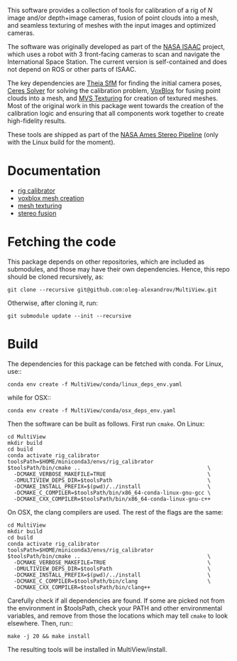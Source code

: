 This software provides a collection of tools for calibration of a rig
of *N* image and/or depth+image cameras, fusion of point clouds into a
mesh, and seamless texturing of meshes with the input images and
optimized cameras.

The software was originally developed as part of the [NASA
ISAAC](https://github.com/nasa/isaac#readme) project, which uses a
robot with 3 front-facing cameras to scan and navigate the
International Space Station. The current version is self-contained
and does not depend on ROS or other parts of ISAAC.

The key dependencies are [Theia SfM](https://github.com/sweeneychris/TheiaSfM) 
for finding the initial camera poses, [Ceres Solver](http://ceres-solver.org/)
for solving the calibration problem, [VoxBlox](https://github.com/ethz-asl/voxblox)
for fusing point clouds into a mesh, and
[MVS Texturing](https://github.com/nmoehrle/mvs-texturing) for creation of
textured meshes. Most of the original work in this package went
towards the creation of the calibration logic and ensuring that all
components work together to create high-fidelity results.

These tools are shipped as part of the [NASA Ames
Stereo Pipeline](https://github.com/NeoGeographyToolkit/StereoPipeline/releases) (only with the Linux build for the moment).

# Documentation

 * [rig calibrator](https://stereopipeline.readthedocs.io/en/latest/tools/rig_calibrator.html)
 * [voxblox mesh creation](https://stereopipeline.readthedocs.io/en/latest/tools/voxblox_mesh.html)
 * [mesh texturing](https://stereopipeline.readthedocs.io/en/latest/tools/texrecon.html)
 * [stereo fusion](https://stereopipeline.readthedocs.io/en/latest/tools/multi_stereo.html)
# Fetching the code

This package depends on other repositories, which are included as
submodules, and those may have their own dependencies. Hence, this
repo should be cloned recursively, as:

    git clone --recursive git@github.com:oleg-alexandrov/MultiView.git

Otherwise, after cloning it, run:

    git submodule update --init --recursive

# Build

The dependencies for this package can be fetched with conda. For Linux,
use:: 

    conda env create -f MultiView/conda/linux_deps_env.yaml

while for OSX::

    conda env create -f MultiView/conda/osx_deps_env.yaml

Then the software can be built as follows. First run ``cmake``. On
Linux:
    
    cd MultiView
    mkdir build
    cd build
    conda activate rig_calibrator
    toolsPath=$HOME/miniconda3/envs/rig_calibrator
    $toolsPath/bin/cmake ..                                        \
      -DCMAKE_VERBOSE_MAKEFILE=TRUE                                \
      -DMULTIVIEW_DEPS_DIR=$toolsPath                              \
      -DCMAKE_INSTALL_PREFIX=$(pwd)/../install                     \
      -DCMAKE_C_COMPILER=$toolsPath/bin/x86_64-conda-linux-gnu-gcc \
      -DCMAKE_CXX_COMPILER=$toolsPath/bin/x86_64-conda-linux-gnu-c++

On OSX, the clang compilers are used. The rest of the flags are
the same:

    cd MultiView
    mkdir build
    cd build
    conda activate rig_calibrator
    toolsPath=$HOME/miniconda3/envs/rig_calibrator
    $toolsPath/bin/cmake ..                                        \
      -DCMAKE_VERBOSE_MAKEFILE=TRUE                                \
      -DMULTIVIEW_DEPS_DIR=$toolsPath                              \
      -DCMAKE_INSTALL_PREFIX=$(pwd)/../install                     \
      -DCMAKE_C_COMPILER=$toolsPath/bin/clang                      \
      -DCMAKE_CXX_COMPILER=$toolsPath/bin/clang++

Carefully check if all dependencies are found. If some are picked
not from the environment in $toolsPath, check your PATH and other
environmental variables, and remove from those the locations
which may tell ``cmake`` to look elsewhere. Then, run::

    make -j 20 && make install

The resulting tools will be installed in MultiView/install.
